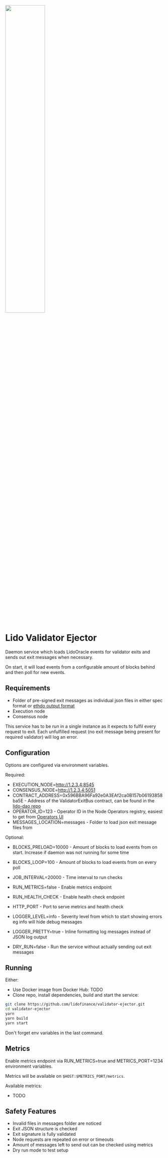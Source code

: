 <img src="https://user-images.githubusercontent.com/4752441/206219523-2f815649-12dc-45af-8393-e27a96dcc19a.png" width="50%" height="50%">

# Lido Validator Ejector

Daemon service which loads LidoOracle events for validator exits and sends out exit messages when necessary.

On start, it will load events from a configurable amount of blocks behind and then poll for new events.

## Requirements

- Folder of pre-signed exit messages as individual json files in either spec format or [ethdo output format](https://github.com/wealdtech/ethdo/blob/master/docs/usage.md#exit)
- Execution node
- Consensus node

This service has to be run in a single instance as it expects to fulfil every request to exit. Each unfulfilled request (no exit message being present for required validator) will log an error.

## Configuration

Options are configured via environment variables.

Required:

- EXECUTION_NODE=http://1.2.3.4:8545
- CONSENSUS_NODE=http://1.2.3.4:5051
- CONTRACT_ADDRESS=0x596BBA96Fa92e0A3EAf2ca0B157b06193858ba5E - Address of the ValidatorExitBus contract, can be found in the [lido-dao repo](https://github.com/lidofinance/lido-dao)
- OPERATOR_ID=123 - Operator ID in the Node Operators registry, easiest to get from [Operators UI](https://operators.lido.fi)
- MESSAGES_LOCATION=messages - Folder to load json exit message files from

Optional:

- BLOCKS_PRELOAD=10000 - Amount of blocks to load events from on start. Increase if daemon was not running for some time
- BLOCKS_LOOP=100 - Amount of blocks to load events from on every poll
- JOB_INTERVAL=20000 - Time interval to run checks

- RUN_METRICS=false - Enable metrics endpoint
- RUN_HEALTH_CHECK - Enable health check endpoint
- HTTP_PORT - Port to serve metrics and health check

- LOGGER_LEVEL=info - Severity level from which to start showing errors eg info will hide debug messages
- LOGGER_PRETTY=true - Inline formatting log messages instead of JSON log output

- DRY_RUN=false - Run the service without actually sending out exit messages

## Running

Either:

- Use Docker image from Docker Hub: TODO
- Clone repo, install dependencies, build and start the service:

```bash
git clone https://github.com/lidofinance/validator-ejector.git
cd validator-ejector
yarn
yarn build
yarn start
```

Don't forget env variables in the last command.

## Metrics

Enable metrics endpoint via RUN_METRICS=true and METRICS_PORT=1234 environment variables.

Metrics will be available on `$HOST:$METRICS_PORT/metrics`.

Available metrics:

- TODO

## Safety Features

- Invalid files in messages folder are noticed
- Exit JSON structure is checked
- Exit signature is fully validated
- Node requests are repeated on error or timeouts
- Amount of messages left to send out can be checked using metrics
- Dry run mode to test setup
